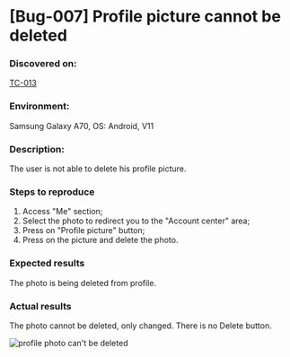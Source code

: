 # **[Bug-007] Profile picture cannot be deleted**

### **Discovered on:**

[TC-013](https://github.com/AlexandraAncaGabor/QA-Project-Huawei-Health/blob/feature/refactoring/test-cases/tc-013.md)

### **Environment:**

Samsung Galaxy A70, OS: Android, V11

### **Description:**

The user is not able to delete his profile picture.

### **Steps to reproduce**

1. Access "Me" section;
2. Select the photo to redirect you to the "Account center" area;
3. Press on "Profile picture" button;
4. Press on the picture and delete the photo.

### **Expected results**

The photo is being deleted from profile.

### **Actual results**

The photo cannot be deleted, only changed. There is no Delete button.


![profile photo can't be deleted](https://user-images.githubusercontent.com/110250127/204915858-bb7a0d48-d026-4bd2-a838-4efe6ef45125.jpeg)

